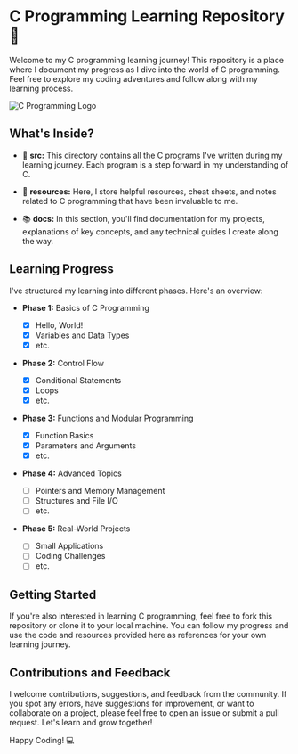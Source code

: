 # C Programming Learning Repository 🚀

Welcome to my C programming learning journey! This repository is a place where I document my progress as I dive into the world of C programming. Feel free to explore my coding adventures and follow along with my learning process.

![C Programming Logo](https://e1.pxfuel.com/desktop-wallpaper/62/435/desktop-wallpaper-c-in-embedded-systems-programming-c-programming-language.jpg)

## What's Inside?

- 📂 **src:** This directory contains all the C programs I've written during my learning journey. Each program is a step forward in my understanding of C.

- 📁 **resources:** Here, I store helpful resources, cheat sheets, and notes related to C programming that have been invaluable to me.

- 📚 **docs:** In this section, you'll find documentation for my projects, explanations of key concepts, and any technical guides I create along the way.

## Learning Progress

I've structured my learning into different phases. Here's an overview:

- **Phase 1:** Basics of C Programming

  - [x] Hello, World!
  - [x] Variables and Data Types
  - [x] etc.

- **Phase 2:** Control Flow

  - [x] Conditional Statements
  - [x] Loops
  - [x] etc.

- **Phase 3:** Functions and Modular Programming

  - [x] Function Basics
  - [x] Parameters and Arguments
  - [x] etc.

- **Phase 4:** Advanced Topics

  - [ ] Pointers and Memory Management
  - [ ] Structures and File I/O
  - [ ] etc.

- **Phase 5:** Real-World Projects
  - [ ] Small Applications
  - [ ] Coding Challenges
  - [ ] etc.

## Getting Started

If you're also interested in learning C programming, feel free to fork this repository or clone it to your local machine. You can follow my progress and use the code and resources provided here as references for your own learning journey.

## Contributions and Feedback

I welcome contributions, suggestions, and feedback from the community. If you spot any errors, have suggestions for improvement, or want to collaborate on a project, please feel free to open an issue or submit a pull request. Let's learn and grow together!

Happy Coding! 💻
